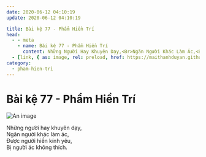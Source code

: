 ```yaml
---
date: 2020-06-12 04:10:19
update: 2020-06-12 04:10:19

title: Bài kệ 77 - Phẩm Hiền Trí
head:
  - - meta
    - name: Bài kệ 77 - Phẩm Hiền Trí
      content: Những Người Hay Khuyên Dạy,<Br>Ngăn Người Khác Làm Ác,<Br>Ðược Người Hiền Kính Yêu,<Br>Bị Người Ác Không Thích.<Br>
  - [link, { as: image, rel: preload, href: https://maithanhduyan.github.io/kinh-phap-cu/img/pham-hien-tri/pham-hien-tri-077.jpg }]
category:
  - pham-hien-tri
---
```


# Bài kệ 77 - Phẩm Hiền Trí

![An image](/img/pham-hien-tri/pham-hien-tri-077.jpg)

Những người hay khuyên dạy,<br>Ngăn người khác làm ác,<br>Ðược người hiền kính yêu,<br>Bị người ác không thích.<br>
